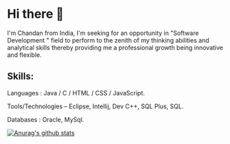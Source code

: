 # Hi there 👋

I'm Chandan from India, I'm seeking for an opportunity in "Software Development " field to perform to the zenith of my thinking abilities and analytical skills thereby providing me a professional growth being innovative and flexible.


## Skills:

Languages : Java / C / HTML / CSS / JavaScript.

Tools/Technologies – Eclipse, Intellij, Dev C++, SQL Plus, SQL.

Databases : Oracle, MySql.

[![Anurag's github stats](https://github-readme-stats.vercel.app/api?username=ckumar712)](https://github.com/anuraghazra/github-readme-stats)
